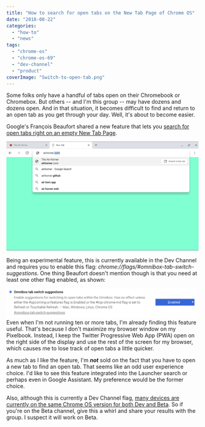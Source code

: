 ```yaml
---
title: "How to search for open tabs on the New Tab Page of Chrome OS"
date: "2018-08-22"
categories: 
  - "how-to"
  - "news"
tags: 
  - "chrome-os"
  - "chrome-os-69"
  - "dev-channel"
  - "product"
coverImage: "Switch-to-open-tab.png"
---
```


Some folks only have a handful of tabs open on their Chromebook or Chromebox. But others -- and I'm this group -- may have dozens and dozens open. And in that situation, it becomes difficult to find and return to an open tab as you get through your day. Well, it's about to become easier.

Google's François Beaufort shared a new feature that lets you [search for open tabs right on an empty New Tab Page](https://plus.google.com/+FrancoisBeaufort/posts/fcBLzyLxwmx).

[![](images/Chrome-OS-search-for-open-tab.png)](https://www.aboutchromebooks.com/news/how-to-search-for-open-tabs-on-the-new-tab-page-of-chrome-os/attachment/chrome-os-search-for-open-tab/)

Being an experimental feature, this is currently available in the Dev Channel and requires you to enable this flag: _chrome://flags/#omnibox-tab-switch-suggestions_. One thing Beaufort doesn't mention though is that you need at least one other flag enabled, as shown:

[![](images/Screenshot-2018-08-22-at-3.17.45-PM.png)](https://www.aboutchromebooks.com/news/how-to-search-for-open-tabs-on-the-new-tab-page-of-chrome-os/attachment/screenshot-2018-08-22-at-3-17-45-pm/)Even when I'm not running ten or more tabs, I'm already finding this feature useful. That's because I don't maximize my browser window on my Pixelbook. Instead, I keep the Twitter Progressive Web App (PWA) open on the right side of the display and use the rest of the screen for my browser, which causes me to lose track of open tabs a little quicker.

As much as I like the feature, I'm _**not**_ sold on the fact that you have to open a new tab to find an open tab. That seems like an odd user experience choice. I'd like to see this feature integrated into the Launcher search or perhaps even in Google Assistant. My preference would be the former choice.

Also, although this is currently a Dev Channel flag, [many devices are currently on the same Chrome OS version for both Dev and Beta](https://cros-updates-serving.appspot.com/). So if you're on the Beta channel, give this a whirl and share your results with the group. I suspect it will work on Beta.
